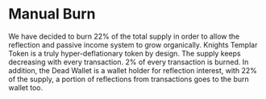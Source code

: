 # Manual Burn

We have decided to burn 22% of the total supply in order to allow the reflection and passive income system to grow organically. Knights Templar Token is a truly hyper-deflationary token by design. The supply keeps decreasing with every transaction. 2% of every transaction is burned. In addition, the Dead Wallet is a wallet holder for reflection interest, with 22% of the supply, a portion of reflections from transactions goes to the burn wallet too.
